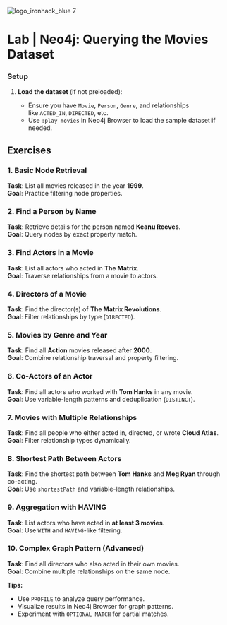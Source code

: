 ![logo_ironhack_blue 7](https://user-images.githubusercontent.com/23629340/40541063-a07a0a8a-601a-11e8-91b5-2f13e4e6b441.png)

# Lab | Neo4j: Querying the Movies Dataset

### **Setup**

1.  **Load the dataset** (if not preloaded):

    -   Ensure you have `Movie`, `Person`, `Genre`, and relationships like `ACTED_IN`, `DIRECTED`, etc.
    -   Use `:play movies` in Neo4j Browser to load the sample dataset if needed.

## Exercises

### 1. Basic Node Retrieval

**Task**: List all movies released in the year **1999**. <br>
**Goal**: Practice filtering node properties.


### 2. Find a Person by Name

**Task**: Retrieve details for the person named **Keanu Reeves**. <br>
**Goal**: Query nodes by exact property match.


### 3. Find Actors in a Movie

**Task**: List all actors who acted in **The Matrix**. <br>
**Goal**: Traverse relationships from a movie to actors.


### 4. Directors of a Movie

**Task**: Find the director(s) of **The Matrix Revolutions**. <br>
**Goal**: Filter relationships by type (`DIRECTED`).


### 5. Movies by Genre and Year

**Task**: Find all **Action** movies released after **2000**. <br>
**Goal**: Combine relationship traversal and property filtering.


### 6. Co-Actors of an Actor

**Task**: Find all actors who worked with **Tom Hanks** in any movie. <br>
**Goal**: Use variable-length patterns and deduplication (`DISTINCT`).


### 7. Movies with Multiple Relationships

**Task**: Find all people who either acted in, directed, or wrote **Cloud Atlas**. <br>
**Goal**: Filter relationship types dynamically.


### 8. Shortest Path Between Actors

**Task**: Find the shortest path between **Tom Hanks** and **Meg Ryan** through co-acting. <br>
**Goal**: Use `shortestPath` and variable-length relationships.


### 9. Aggregation with HAVING

**Task**: List actors who have acted in **at least 3 movies**. <br>
**Goal**: Use `WITH` and `HAVING`-like filtering.


### 10. Complex Graph Pattern (Advanced)

**Task**: Find all directors who also acted in their own movies. <br>
**Goal**: Combine multiple relationships on the same node.


<!-- ### Bonus Challenge

Create a **recommendation query** that suggests movies based on shared genres and frequent collaborators of a user’s favorite actor (e.g., **Keanu Reeves**). -->

**Tips:**

-   Use `PROFILE` to analyze query performance.
-   Visualize results in Neo4j Browser for graph patterns.
-   Experiment with `OPTIONAL MATCH` for partial matches.
